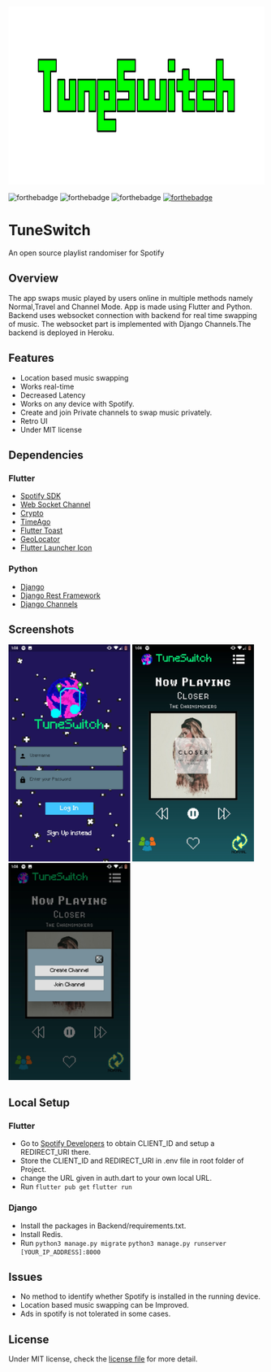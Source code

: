 <p align="center">
  <img alt="TuneSwitch" src="./Markdown/tune.png" height="350">
</p>

![forthebadge](https://forthebadge.com/images/badges/made-with-python.svg)
![forthebadge](https://forthebadge.com/images/badges/built-for-android.svg)
![forthebadge](https://img.shields.io/badge/made--with-flutter-blue?logo=flutter&style=for-the-badge)
[![forthebadge](https://img.shields.io/badge/try-now-darkgreen?logo=android&style=for-the-badge)](https://github.com/anandhakrishnanaji/TuneSwitch/raw/master/release/TuneSwitch.apk)



# TuneSwitch
An open source playlist randomiser for Spotify

## Overview
The app swaps music played by users online in multiple methods namely Normal,Travel and Channel Mode. App is made using Flutter and Python. Backend uses websocket connection with backend for real time swapping of music. The websocket part is implemented with Django Channels.The backend is deployed in Heroku.

## Features
* Location based music swapping
* Works real-time
* Decreased Latency
* Works on any device with Spotify.
* Create and join Private channels to swap music privately.
* Retro UI
* Under MIT license

## Dependencies
### Flutter
* [Spotify SDK](https://pub.dev/packages/spotify_sdk)
* [Web Socket Channel](https://pub.dev/packages/web_socket_channel)
* [Crypto](https://pub.dev/packages/crypto)
* [TimeAgo](https://pub.dev/packages/timeago)
* [Flutter Toast](https://pub.dev/packages/fluttertoast)
* [GeoLocator](https://pub.dev/packages/geolocator)
* [Flutter Launcher Icon](https://pub.dev/packages/flutter_launcher_icons)

### Python
* [Django](https://www.djangoproject.com/)
* [Django Rest Framework](https://www.django-rest-framework.org/)
* [Django Channels](https://channels.readthedocs.io/en/latest/)

## Screenshots
<p float="left">
  <img src="./Markdown/screenshots/login.jpg" width="240">
  <img src="./Markdown/screenshots/player.jpg" width="240">
  <img src="./Markdown/screenshots/channel.jpg" width="240">
</p>

## Local Setup
### Flutter
* Go to [Spotify Developers](https://developer.spotify.com/dashboard/login) to obtain CLIENT_ID and setup a REDIRECT_URI there.
* Store the CLIENT_ID and REDIRECT_URI in .env file in root folder of Project.
* change the URL given in auth.dart to your own local URL.
* Run
``flutter pub get``
``flutter run``

### Django
* Install the packages in Backend/requirements.txt.
* Install Redis.
* Run
``python3 manage.py migrate``
``python3 manage.py runserver [YOUR_IP_ADDRESS]:8000``

## Issues
* No method to identify whether Spotify is installed in the running device.
* Location based music swapping can be Improved.
* Ads in spotify is not tolerated in some cases.


## License
Under MIT license, check the [license file]() for more detail.
